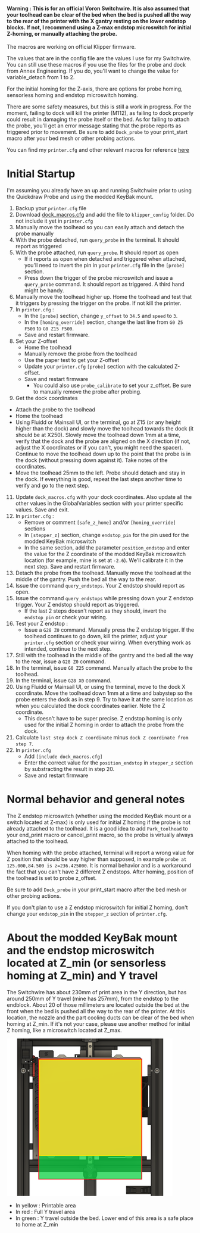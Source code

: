 #### Warning : This is for an official Voron Switchwire. It is also assumed that your toolhead can be clear of the bed when the bed is pushed all the way to the rear of the printer with the X gantry resting on the lower endstop blocks. If not, I recommend using a Z-max endstop microswitch for initial Z-homing, or manually attaching the probe.

The macros are working on official Klipper firmware.

The values that are in the config file are the values I use for my Switchwire. You can still use these macros if you use the files for the probe and dock from Annex Engineering. If you do, you'll want to change the value for variable_detach from 1 to 2.

For the initial homing for the Z-axis, there are options for probe homing, sensorless homing and endstop microswitch homing.

There are some safety measures, but this is still a work in progress. For the moment, failing to dock will kill the printer (M112), as failing to dock properly could result in damaging the probe itself or the bed. As for failing to attach the probe, you'll get an error message stating that the probe reports as triggered prior to movement. Be sure to add `Dock_probe` to your print_start macro after your bed mesh or other probing actions.

You can find my `printer.cfg` and other relevant macros for reference [here](https://github.com/hymness1/Switchwire_Things/tree/main/klipper_config)

# Initial Startup

I'm assuming you already have an up and running Switchwire prior to using the Quickdraw Probe and using the modded KeyBak mount.

1. Backup your `printer.cfg` file
2. Download [dock_macros.cfg](https://raw.githubusercontent.com/hymness1/Quickdraw_VSW/main/klipper_config/dock_macros.cfg) and add the file to `klipper_config` folder. Do not include it yet in `printer.cfg`
3. Manually move the toolhead so you can easily attach and detach the probe manually
4. With the probe detached, run `query_probe` in the terminal. It should report as triggered
5. With the probe attached, run `query_probe`. It should report as open
   * If it reports as open when detached and triggered when attached, you'll need to invert the pin in your `printer.cfg` file in the `[probe]` section.
   * Press down the trigger of the probe microswitch and issue a `query_probe` command. It should report as triggered. A third hand might be handy.
6. Manually move the toolhead higher up. Home the toolhead and test that it triggers by pressing the trigger on the probe. If not kill the printer.
7. In `printer.cfg` :
   * In the `[probe]` section, change `y_offset` to `34.5` and `speed` to `3`.
   * In the `[homing_override]` section, change the last line from `G0 Z5 F500` to `G0 Z15 F500`.
   * Save and restart firmware.
9. Set your Z-offset
   * Home the toolhead
   * Manually remove the probe from the toolhead
   * Use the paper test to get your Z-offset
   * Update your `printer.cfg` `[probe]` section with the calculated Z-offset.
   * Save and restart firmware
     * You could also use `probe_calibrate` to set your z_offset. Be sure to manually remove the probe after probing.
10. Get the dock coordinates
   * Attach the probe to the toolhead
   * Home the toolhead
   * Using Fluidd or Mainsail UI, or the terminal, go at Z15 (or any height higher than the dock) and slowly move the toolhead towards the dock (it should be at X250). Slowly move the toolhead down 1mm at a time, verify that the dock and the probe are aligned on the X direction (if not, adjust the X coordinates or if you can't, you might need the spacer). Continue to move the toolhead down up to the point that the probe is in the dock (without pressing down against it). Take notes of the coordinates.
   * Move the toolhead 25mm to the left. Probe should detach and stay in the dock. If everything is good, repeat the last steps another time to verify and go to the next step.
11. Update `dock_macros.cfg` with your dock coordinates. Also update all the other values in the GlobalVariables section with your printer specific values. Save and exit.
12. In `printer.cfg` :
    * Remove or comment `[safe_z_home]` and/or `[homing_override]` sections
    * In `[stepper_z]` section, change `endstop_pin` for the pin used for the modded KeyBak microswitch
    * In the same section, add the parameter `position_endstop` and enter the value for the Z coordinate of the modded KeyBak microswitch location (for example, mine is set at `-2.6`). We'll calibrate it in the next step. Save and restart firmware.
13. Detach the probe from the toolhead. Manually move the toolhead at the middle of the gantry. Push the bed all the way to the rear.
14. Issue the command `query_endstops`. Your Z endstop should report as open.
15. Issue the command `query_endstops` while pressing down your Z endstop trigger. Your Z endstop should report as triggered.
    * If the last 2 steps doesn't report as they should, invert the `endstop_pin` or check your wiring.
16. Test your Z endstop :
    * Issue a `G28 Z0` command. Manually press the Z endstop trigger. If the toolhead continues to go down, kill the printer, adjust your `printer.cfg` section or check your wiring. When everything work as intended, continue to the next step.
17. Still with the toolhead in the middle of the gantry and the bed all the way to the rear, issue a `G28 Z0` command.
18. In the terminal, issue `G0 Z25` command. Manually attach the probe to the toolhead.
19. In the terminal, issue `G28 X0` command.
20. Using Fluidd or Mainsail UI, or using the terminal, move to the dock X coordinate. Move the toolhead down 1mm at a time and babystep so the probe enters the dock as in step 9. Try to have it at the same location as when you calculated the dock coordinates earlier. Note the Z coordinate.
    * This doesn't have to be super precise. Z endstop homing is only used for the initial Z homing in order to attach the probe from the dock.
21. Calculate `last step dock Z coordinate` minus `dock Z coordinate from step 7`.
22. In `printer.cfg`
    * Add `[include dock_macros.cfg]`
    * Enter the correct value for the `position_endstop` in `stepper_z` section by substracting the result in step 20.
    * Save and restart firmware

# Normal behavior and general notes

The Z endstop microswitch (whether using the modded KeyBak mount or a switch located at Z-max) is only used for initial Z homing if the probe is not already attached to the toolhead. It is a good idea to add `Park_toolhead` to your end_print macro or cancel_print macro, so the probe is virtually always attached to the toolhead.

When homing with the probe attached, terminal will report a wrong value for Z position that should be way higher than supposed, in example `probe at 125.000,84.500 is z=236.425000`. It is normal behavior and is a workaround the fact that you can't have 2 different Z endstops. After homing, position of the toolhead is set to probe z_offset.

Be sure to add `Dock_probe` in your print_start macro after the bed mesh or other probing actions.

If you don't plan to use a Z endstop microswitch for initial Z homing, don't change your `endstop_pin` in the `stepper_z` section of `printer.cfg`.

# About the modded KeyBak mount and the endstop microswitch located at Z_min (or sensorless homing at Z_min) and Y travel

The Switchwire has about 230mm of print area in the Y direction, but has around 250mm of Y travel (mine has 257mm), from the endstop to the endblock. About 20 of those millimeters are located outside the bed at the front when the bed is pushed all the way to the rear of the printer. At this location, the nozzle and the part cooling ducts can be clear of the bed when homing at Z_min. If it's not your case, please use another method for initial Z homing, like a microswitch located at Z_max.

![SW_Y_travel](../Pictures/SW_Y_travel.png)
* In yellow : Printable area
* In red : Full Y travel area
* In green : Y travel outside the bed. Lower end of this area is a safe place to home at Z_min
